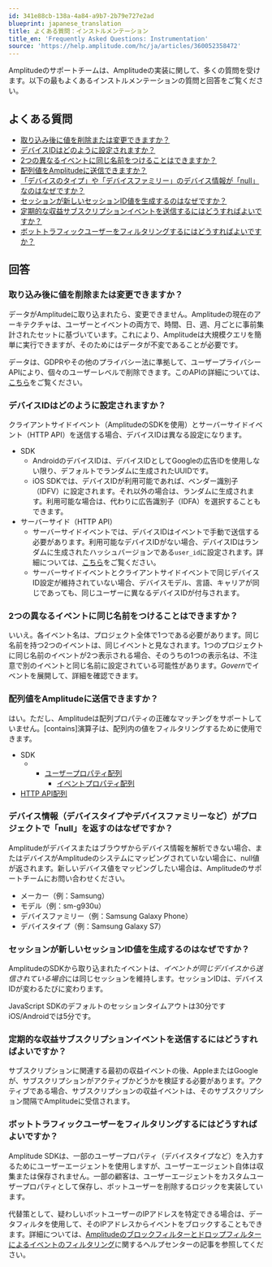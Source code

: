 ```yaml
---
id: 341e88cb-138a-4a84-a9b7-2b79e727e2ad
blueprint: japanese_translation
title: よくある質問：インストルメンテーション
title_en: 'Frequently Asked Questions: Instrumentation'
source: 'https://help.amplitude.com/hc/ja/articles/360052358472'
---
```

Amplitudeのサポートチームは、Amplitudeの実装に関して、多くの質問を受けます。以下の最もよくあるインストルメンテーションの質問と回答をご覧ください。

## よくある質問

* [取り込み後に値を削除または変更できますか？](#h_01EQJ30JKNZMEQ3R824JE9G65Q)
* [デバイスIDはどのように設定されますか？](#h_01EQJ30V2GJB9GABW605TTX52Z)
* [2つの異なるイベントに同じ名前をつけることはできますか？](#h_01EQJ1ZS6P7MMQZ4BC9NVCQ1HX)
* [配列値をAmplitudeに送信できますか？](#h_01EQJ3135Y7M3PN3R296GSFEXB)
* [「デバイスのタイプ」や「デバイスファミリー」のデバイス情報が「null」なのはなぜですか？](#h_01EQJ31DH7VQ1V130B3TZWAEV6)
* [セッションが新しいセッションID値を生成するのはなぜですか？](#h_01EQJ31PXDFETQ7552E572S90R)
* [定期的な収益サブスクリプションイベントを送信するにはどうすればよいですか？](#h_01EQJ1SW215JFEAN42TFPCFVDR)
* [ボットトラフィックユーザーをフィルタリングするにはどうすればよいですか？](#h_01EQJ32Y3FWQX02RM5W8SZN01E)

## 回答

### 取り込み後に値を削除または変更できますか？

データがAmplitudeに取り込まれたら、変更できません。Amplitudeの現在のアーキテクチャは、ユーザーとイベントの両方で、時間、日、週、月ごとに事前集計されたセットに基づいています。これにより、Amplitudeは大規模クエリを簡単に実行できますが、そのためにはデータが不変であることが必要です。

データは、GDPRやその他のプライバシー法に準拠して、ユーザープライバシーAPIにより、個々のユーザーレベルで削除できます。このAPIの詳細については、[こちら](https://developers.amplitude.com/docs/user-deletion%20)をご覧ください。

### デバイスIDはどのように設定されますか？

クライアントサイドイベント（AmplitudeのSDKを使用）とサーバーサイドイベント（HTTP API）を送信する場合、デバイスIDは異なる設定になります。

* SDK
	* AndroidのデバイスIDは、デバイスIDとしてGoogleの広告IDを使用しない限り、デフォルトでランダムに生成されたUUIDです。
	* iOS SDKでは、デバイスIDが利用可能であれば、ベンダー識別子（IDFV）に設定されます。それ以外の場合は、ランダムに生成されます。利用可能な場合は、代わりに広告識別子（IDFA）を選択することもできます。
* サーバーサイド（HTTP API）
	* サーバーサイドイベントでは、デバイスIDはイベントで手動で送信する必要があります。利用可能なデバイスIDがない場合、デバイスIDはランダムに生成されたハッシュバージョンである`user_id`に設定されます。詳細については、[こちら](/docs/apis/analytics/http-v2#http-api-v2-events)をご覧ください。
	* サーバーサイドイベントとクライアントサイドイベントで同じデバイスID設定が維持されていない場合、デバイスモデル、言語、キャリアが同じであっても、同じユーザーに異なるデバイスIDが付与されます。

### 2つの異なるイベントに同じ名前をつけることはできますか？

いいえ。各イベント名は、プロジェクト全体で1つである必要があります。同じ名前を持つ2つのイベントは、同じイベントと見なされます。1つのプロジェクトに同じ名前のイベントが2つ表示される場合、そのうちの1つの表示名は、不注意で別のイベントと同じ名前に設定されている可能性があります。*Govern*でイベントを展開して、詳細を確認できます。

### 配列値をAmplitudeに送信できますか？

はい。ただし、Amplitudeは配列プロパティの正確なマッチングをサポートしていません。[contains]演算子は、配列内の値をフィルタリングするために使用できます。

* SDK
	* * [ユーザープロパティ配列](https://developers.amplitude.com/docs/setting-user-properties#arrays-in-user-properties)
		* [イベントプロパティ配列](https://developers.amplitude.com/docs/javascript#arrays-in-event-properties)
* [HTTP API配列](https://developers.amplitude.com/docs/http-api-v2#footnotes)

### デバイス情報（デバイスタイプやデバイスファミリーなど）がプロジェクトで「null」を返すのはなぜですか？

Amplitudeがデバイスまたはブラウザからデバイス情報を解析できない場合、またはデバイスがAmplitudeのシステムにマッピングされていない場合に、null値が返されます。新しいデバイス値をマッピングしたい場合は、Amplitudeのサポートチームにお問い合わせください。

* メーカー（例：Samsung）
* モデル（例：sm-g930u）
* デバイスファミリー（例：Samsung Galaxy Phone）
* デバイスタイプ（例：Samsung Galaxy S7）

### セッションが新しいセッションID値を生成するのはなぜですか？

AmplitudeのSDKから取り込まれたイベントは、*イベントが同じデバイスから送信されている場合*には同じセッションを維持します。セッションIDは、デバイスIDが変わるたびに変わります。

JavaScript SDKのデフォルトのセッションタイムアウトは30分ですiOS/Androidでは5分です。

### 定期的な収益サブスクリプションイベントを送信するにはどうすればよいですか？

サブスクリプションに関連する最初の収益イベントの後、AppleまたはGoogleが、サブスクリプションがアクティブかどうかを検証する必要があります。アクティブである場合、サブスクリプションの収益イベントは、そのサブスクリプション間隔でAmplitudeに受信されます。

### ボットトラフィックユーザーをフィルタリングするにはどうすればよいですか？

Amplitude SDKは、一部のユーザープロパティ（デバイスタイプなど）を入力するためにユーザーエージェントを使用しますが、ユーザーエージェント自体は収集または保存されません。一部の顧客は、ユーザーエージェントをカスタムユーザープロパティとして保存し、ボットユーザーを削除するロジックを実装しています。

代替策として、疑わしいボットユーザーのIPアドレスを特定できる場合は、データフィルタを使用して、そのIPアドレスからイベントをブロックすることもできます。詳細については、[Amplitudeのブロックフィルターとドロップフィルターによるイベントのフィルタリング](https://help.amplitude.com/hc/en-us/articles/5078869299099-Filter-events-with-block-filters-and-drop-filters)に関するヘルプセンターの記事を参照してください。
